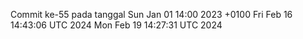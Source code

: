 Commit ke-55 pada tanggal Sun Jan 01 14:00 2023 +0100
Fri Feb 16 14:43:06 UTC 2024
Mon Feb 19 14:27:31 UTC 2024

